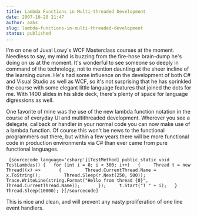 ```yaml
---
title: Lambda Functions in Multi-threaded Development
date: 2007-10-20 21:47
author: aabs
slug: lambda-functions-in-multi-threaded-development
status: published
...
```


I'm on one of Juval Lowy's WCF Masterclass courses at the moment. Needless to say, my mind is buzzing from the fire-hose brain-dump he's doing on us at the moment. It's wonderful to see someone so deeply in command of the technology, not to mention daunting at the sheer incline of the learning curve. He's had some influence on the development of both C\# and Visual Studio as well as WCF, so it's not surprising that he has sprinkled the course with some elegant little language features that joined the dots for me. With 1400 slides in his slide deck, there's plenty of space for language digressions as well.

One favorite of mine was the use of the new lambda function notation in the course of everyday UI and multithreaded development. Wherever you see a delegate, callback or handler in your normal code you can now make use of a lambda function. Of course this won't be news to the functional programmers out there, but within a few years there will be more functional code in production environments via C\# than ever came from pure functional languages.

` [sourcecode language='csharp'][TestMethod] public static void TestLambdas() {   for (int i = 0; i < 300; i++)   {     Thread t = new Thread((x) =>       {         Thread.CurrentThread.Name = x.ToString();         Thread.Sleep(r.Next(250, 500));         Trace.WriteLine(string.Format("Hello from thread {0}",           Thread.CurrentThread.Name));       });     t.Start("T " + i);   }   Thread.Sleep(10000); }[/sourcecode]`

This is nice and clean, and will prevent any nasty proliferation of one line event handlers.
